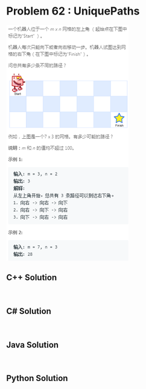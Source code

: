 
# Problem 62 : UniquePaths

<img src="https://github.com/Peefy/PeefyLeetCode/blob/master/doc/1-100/62.UniquePaths/problem.png"/>

## C++ Solution

```c++



```

## C# Solution

```csharp



```

## Java Solution

```java



```

## Python Solution

```python



```


